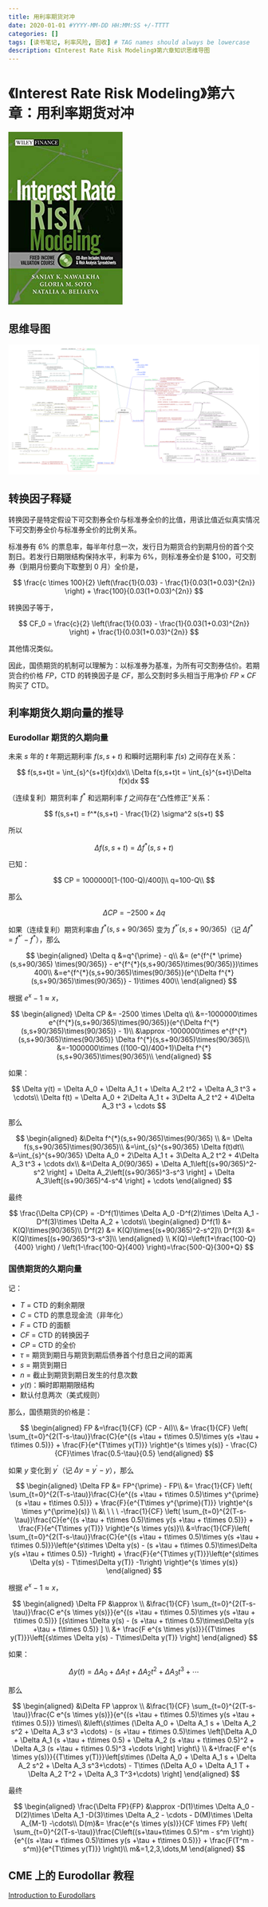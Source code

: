 ```yaml
---
title: 用利率期货对冲
date: 2020-01-01 #YYYY-MM-DD HH:MM:SS +/-TTTT
categories: []
tags: [读书笔记, 利率风险, 固收] # TAG names should always be lowercase
description: 《Interest Rate Risk Modeling》第六章知识思维导图
---
```


# 《Interest Rate Risk Modeling》第六章：用利率期货对冲

![](/img/irrm/cover.jpg)

## 思维导图

![](/img/irrm/ch6.png)

## 转换因子释疑

转换因子是特定假设下可交割券全价与标准券全价的比值，用该比值近似真实情况下可交割券全价与标准券全价的比例关系。

标准券有 6% 的票息率，每半年付息一次，发行日为期货合约到期月份的首个交割日。若发行日期限结构保持水平，利率为 6%，则标准券全价是 \$100，可交割券（到期月份要向下取整到 0 月）全价是，

$$
\frac{c \times 100}{2} \left(\frac{1}{0.03} - \frac{1}{0.03(1+0.03)^{2n}} \right) + \frac{100}{0.03(1+0.03)^{2n}}
$$

转换因子等于，

$$
CF_0 = \frac{c}{2} \left(\frac{1}{0.03} - \frac{1}{0.03(1+0.03)^{2n}} \right) + \frac{1}{0.03(1+0.03)^{2n}}
$$

其他情况类似。

因此，国债期货的机制可以理解为：以标准券为基准，为所有可交割券估价。若期货合约价格 $FP$，CTD 的转换因子是 $CF$，那么交割时多头相当于用净价 $FP \times CF$ 购买了 CTD。

## 利率期货久期向量的推导

### Eurodollar 期货的久期向量

未来 $s$ 年的 $t$ 年期远期利率 $f(s, s+t)$ 和瞬时远期利率 $f(s)$ 之间存在关系：

$$
f(s,s+t)t = \int_{s}^{s+t}f(x)dx\\
\Delta f(s,s+t)t = \int_{s}^{s+t}\Delta f(x)dx
$$

（连续复利）期货利率 $f^*$ 和远期利率 $f$ 之间存在“凸性修正”关系：

$$
f(s,s+t) = f^*(s,s+t) - \frac{1}{2} \sigma^2 s(s+t)
$$

所以

$$
\Delta f(s,s+t) = \Delta f^*(s,s+t)
$$

已知：

$$
CP = 1000000[1-(100-Q)/400]\\
q=100-Q\\
$$

那么

$$
\Delta CP = -2500 \times \Delta q
$$

如果（连续复利）期货利率由 $f^*(s,s+90/365)$ 变为 $f^{* \prime}(s,s+90/365)$（记 $\Delta f^{*} = f^{* \prime} - f^{*}$），那么

$$
\begin{aligned}
\Delta q &=q^{\prime} - q\\
&= (e^{f^{* \prime}(s,s+90/365) \times(90/365)} - e^{f^{*}(s,s+90/365)\times(90/365)})\times 400\\
&=e^{f^{*}(s,s+90/365)\times(90/365)}(e^{\Delta f^{*}(s,s+90/365)\times(90/365)} - 1)\times 400\\
\end{aligned}
$$

根据 $e^x - 1 \approx x$，

$$
\begin{aligned}
\Delta CP &= -2500 \times \Delta q\\
&=-1000000\times e^{f^{*}(s,s+90/365)\times(90/365)}(e^{\Delta f^{*}(s,s+90/365)\times(90/365)} - 1)\\
&\approx -1000000\times e^{f^{*}(s,s+90/365)\times(90/365)} \Delta f^{*}(s,s+90/365)\times(90/365)\\
&=-1000000\times ((100-Q)/400+1)\Delta f^{*}(s,s+90/365)\times(90/365)\\
\end{aligned}
$$

如果：

$$
\Delta y(t) = \Delta A_0 + \Delta A_1 t + \Delta A_2 t^2 + \Delta A_3 t^3 + \cdots\\
\Delta f(t) = \Delta A_0 + 2\Delta A_1 t + 3\Delta A_2 t^2 + 4\Delta A_3 t^3 + \cdots
$$

那么

$$
\begin{aligned}
&\Delta f^{*}(s,s+90/365)\times(90/365) \\
&= \Delta f(s,s+90/365)\times(90/365)\\
&=\int_{s}^{s+90/365} \Delta f(t)dt\\
&=\int_{s}^{s+90/365} \Delta A_0 + 2\Delta A_1 t + 3\Delta A_2 t^2 + 4\Delta A_3 t^3 + \cdots dx\\
&=\Delta A_0(90/365) + \Delta A_1\left[(s+90/365)^2-s^2 \right] + \Delta A_2\left[(s+90/365)^3-s^3 \right] + \Delta A_3\left[(s+90/365)^4-s^4 \right] + \cdots
\end{aligned}
$$

最终

$$
\frac{\Delta CP}{CP} = -D^f(1)\times \Delta A_0 -D^f(2)\times \Delta A_1 -D^f(3)\times \Delta A_2 + \cdots\\
\begin{aligned}
D^f(1) &= K(Q)\times(90/365)\\
D^f(2) &= K(Q)\times[(s+90/365)^2-s^2]\\
D^f(3) &= K(Q)\times[(s+90/365)^3-s^3]\\
\end{aligned}
\\
K(Q)=\left(1+\frac{100-Q}{400} \right) / \left(1-\frac{100-Q}{400} \right)=\frac{500-Q}{300+Q}
$$

### 国债期货的久期向量

记：

* $T$ = CTD 的剩余期限
* $C$ = CTD 的票息现金流（非年化）
* $F$ = CTD 的面额
* $CF$ = CTD 的转换因子
* $CP$ = CTD 的全价
* $\tau$ = 期货到期日与期货到期后债券首个付息日之间的距离
* $s$ = 期货到期日
* $n$ = 截止到期货到期日发生的付息次数
* $y(t)$：瞬时即期期限结构
* 默认付息两次（美式规则）

那么，国债期货的价格是：

$$
\begin{aligned}
FP &=\frac{1}{CF} (CP - AI)\\
&= \frac{1}{CF}
\left(
\sum_{t=0}^{2(T-s-\tau)}\frac{C}{e^{(s +\tau + t\times 0.5)\times y(s +\tau + t\times 0.5)}} +
\frac{F}{e^{T\times y(T)}}
\right)e^{s \times y(s)} -
\frac{C}{CF}\times \frac{0.5-\tau}{0.5}
\end{aligned}
$$

如果 $y$ 变化到 $y^{\prime}$（记 $\Delta y = y^{\prime}-y$），那么

$$
\begin{aligned}
\Delta FP &= FP^{\prime} - FP\\
&= \frac{1}{CF}
\left(
\sum_{t=0}^{2(T-s-\tau)}\frac{C}{e^{(s +\tau + t\times 0.5)\times y^{\prime}(s +\tau + t\times 0.5)}} +
\frac{F}{e^{T\times y^{\prime}(T)}}
\right)e^{s \times y^{\prime}(s)} \\
&\ \ \ \ -\frac{1}{CF}
\left(
\sum_{t=0}^{2(T-s-\tau)}\frac{C}{e^{(s +\tau + t\times 0.5)\times y(s +\tau + t\times 0.5)}} +
\frac{F}{e^{T\times y(T)}}
\right)e^{s \times y(s)}\\
&=\frac{1}{CF}\left(
\sum_{t=0}^{2(T-s-\tau)}\frac{C}{e^{(s +\tau + t\times 0.5)\times y(s +\tau + t\times 0.5)}}\left(e^{s\times \Delta y(s) - (s +\tau + t\times 0.5)\times\Delta y(s +\tau + t\times 0.5)} -1\right) +
\frac{F}{e^{T\times y(T)}}\left(e^{s\times \Delta y(s) - T\times\Delta y(T)} -1\right)
\right)e^{s \times y(s)}
\end{aligned}
$$

根据 $e^x - 1 \approx x$，

$$
\begin{aligned}
\Delta FP &\approx \\
&\frac{1}{CF}
\sum_{t=0}^{2(T-s-\tau)}\frac{C e^{s \times y(s)}}{e^{(s +\tau + t\times 0.5)\times y(s +\tau + t\times 0.5)}}
[{s\times \Delta y(s) - (s +\tau + t\times 0.5)\times\Delta y(s +\tau + t\times 0.5)} ] \\
&+ \frac{F e^{s \times y(s)}}{{T\times y(T)}}\left[{s\times \Delta y(s) - T\times\Delta y(T)} \right]
\end{aligned}
$$

如果：

$$
\Delta y(t) = \Delta A_0 + \Delta A_1 t + \Delta A_2 t^2 + \Delta A_3 t^3 + \cdots
$$

那么

$$
\begin{aligned}
&\Delta FP \approx \\
&\frac{1}{CF}
\sum_{t=0}^{2(T-s-\tau)}\frac{C e^{s \times y(s)}}{e^{(s +\tau + t\times 0.5)\times y(s +\tau + t\times 0.5)}}
\times\\
&\left\{s\times (\Delta A_0 + \Delta A_1 s + \Delta A_2 s^2 + \Delta A_3 s^3 +\cdots) - (s +\tau + t\times 0.5)\times \left[\Delta A_0 + \Delta A_1 (s +\tau + t\times 0.5) + \Delta A_2 (s +\tau + t\times 0.5)^2 + \Delta A_3 (s +\tau + t\times 0.5)^3 +\cdots \right] \right\} \\
&+\frac{F e^{s \times y(s)}}{{T\times y(T)}}\left[s\times (\Delta A_0 + \Delta A_1 s + \Delta A_2 s^2 + \Delta A_3 s^3+\cdots) - T\times (\Delta A_0 + \Delta A_1 T + \Delta A_2 T^2 + \Delta A_3 T^3+\cdots) \right]
\end{aligned}
$$

最终

$$
\begin{aligned}
\frac{\Delta FP}{FP} &\approx -D(1)\times \Delta A_0 -D(2)\times \Delta A_1 -D(3)\times \Delta A_2 - \cdots - D(M)\times \Delta A_{M-1} -\cdots\\
D(m)&= \frac{e^{s \times y(s)}}{CF \times FP}
\left(
\sum_{t=0}^{2(T-s-\tau)}\frac{C\left((s+\tau+t\times 0.5)^m - s^m \right)}{e^{(s +\tau + t\times 0.5)\times y(s +\tau + t\times 0.5)}} +
\frac{F(T^m - s^m)}{e^{T\times y(T)}}
\right)\\
m&=1,2,3,\dots,M
\end{aligned}
$$

## CME 上的 Eurodollar 教程

[Introduction to Eurodollars](https://www.cmegroup.com/education/courses/introduction-to-eurodollars.html)